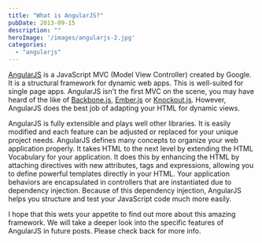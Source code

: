 ```yaml
---
title: "What is AngularJS?"
pubDate: 2013-09-15
description: ""
heroImage: '/images/angularjs-2.jpg'
categories: 
  - "angularjs"
---
```


[AngularJS](http://angularjs.org/ "AngularJS") is a JavaScript MVC (Model View Controller) created by Google. It is a structural framework for dynamic web apps. This is well-suited for single page apps. AngularJS isn't the first MVC on the scene, you may have heard of the like of [Backbone.js](http://backbonejs.org/ "Backbone.js"), [Ember.js](http://emberjs.com/ "Ember.js") or [Knockout.js](http://knockoutjs.com/ "Knockout.js"). However, AngularJS does the best job of adapting your HTML for dynamic views.

AngularJS is fully extensible and plays well other libraries. It is easily modified and each feature can be adjusted or replaced for your unique project needs. AngularJS defines many concepts to organize your web application properly. It takes HTML to the next level by extending the HTML Vocabulary for your application. It does this by enhancing the HTML by attaching directives with new attributes, tags and expressions, allowing you to define powerful templates directly in your HTML. Your application behaviors are encapsulated in controllers that are instantiated due to dependency injection. Because of this dependency injection, AngularJS helps you structure and test your JavaScript code much more easily.

I hope that this wets your appetite to find out more about this amazing framework. We will take a deeper look into the specific features of AngularJS in future posts. Please check back for more info.
